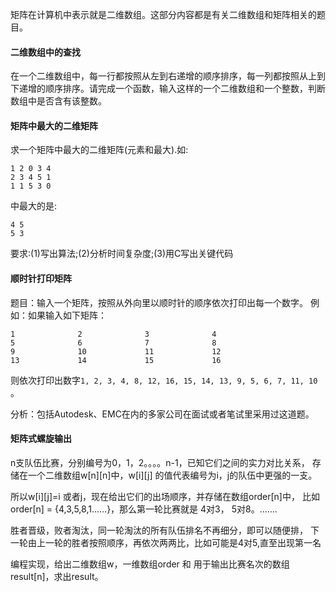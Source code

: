 

矩阵在计算机中表示就是二维数组。这部分内容都是有关二维数组和矩阵相关的题目。


#### 二维数组中的查找

在一个二维数组中，每一行都按照从左到右递增的顺序排序，每一列都按照从上到下递增的顺序排序。请完成一个函数，输入这样的一个二维数组和一个整数，判断数组中是否含有该整数。


#### 矩阵中最大的二维矩阵

求一个矩阵中最大的二维矩阵(元素和最大).如:
```
1 2 0 3 4
2 3 4 5 1
1 1 5 3 0
```
中最大的是:
```
4 5
5 3
```

要求:(1)写出算法;(2)分析时间复杂度;(3)用C写出关键代码




#### 顺时针打印矩阵

题目：输入一个矩阵，按照从外向里以顺时针的顺序依次打印出每一个数字。
例如：如果输入如下矩阵：

```
1              2              3              4
5              6              7              8
9              10             11             12
13             14             15             16
```
则依次打印出数字`1, 2, 3, 4, 8, 12, 16, 15, 14, 13, 9, 5, 6, 7, 11, 10` 。

分析：包括Autodesk、EMC在内的多家公司在面试或者笔试里采用过这道题。



#### 矩阵式螺旋输出




n支队伍比赛，分别编号为0，1，2。。。。n-1，已知它们之间的实力对比关系，
存储在一个二维数组w[n][n]中，w[i][j] 的值代表编号为i，j的队伍中更强的一支。

所以w[i][j]=i 或者j，现在给出它们的出场顺序，并存储在数组order[n]中，
比如order[n] = {4,3,5,8,1......}，那么第一轮比赛就是 4对3， 5对8。.......

胜者晋级，败者淘汰，同一轮淘汰的所有队伍排名不再细分，即可以随便排，
下一轮由上一轮的胜者按照顺序，再依次两两比，比如可能是4对5,直至出现第一名

编程实现，给出二维数组w，一维数组order 和 用于输出比赛名次的数组result[n]，求出result。




